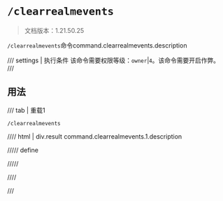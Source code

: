 # `/clearrealmevents`

> 文档版本：1.21.50.25

`/clearrealmevents`命令command.clearrealmevents.description

/// settings | 执行条件
该命令需要权限等级：`owner`|`4`。该命令需要开启作弊。
///

## 用法

/// tab | 重载1
```mcfunction
/clearrealmevents
```

//// html | div.result
command.clearrealmevents.1.description

///// define

/////

////

///
